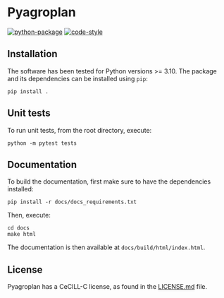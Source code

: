 # Pyagroplan

[![python-package](https://github.com/philippevismara/pyagroplan/actions/workflows/python-package.yml/badge.svg)](https://github.com/philippevismara/pyagroplan/actions)
[![code-style](https://img.shields.io/badge/code%20style-black-000000.svg)](https://github.com/psf/black)

## Installation

The software has been tested for Python versions >= 3.10.
The package and its dependencies can be installed using `pip`:
```script
pip install .
```


## Unit tests

To run unit tests, from the root directory, execute:
```script
python -m pytest tests
```


## Documentation

To build the documentation, first make sure to have the dependencies installed:
```script
pip install -r docs/docs_requirements.txt
```

Then, execute:
```script
cd docs
make html
```

The documentation is then available at `docs/build/html/index.html`.


## License

Pyagroplan has a CeCILL-C license, as found in the [LICENSE.md](LICENSE.md) file.
